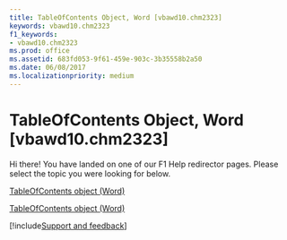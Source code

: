 ```yaml
---
title: TableOfContents Object, Word [vbawd10.chm2323]
keywords: vbawd10.chm2323
f1_keywords:
- vbawd10.chm2323
ms.prod: office
ms.assetid: 683fd053-9f61-459e-903c-3b35558b2a50
ms.date: 06/08/2017
ms.localizationpriority: medium
---
```



# TableOfContents Object, Word [vbawd10.chm2323]

Hi there! You have landed on one of our F1 Help redirector pages. Please select the topic you were looking for below.

[TableOfContents object (Word)](https://msdn.microsoft.com/library/629a03c1-ae97-649d-7ec4-25210b4b9ecd%28Office.15%29.aspx)

[TableOfContents object (Word)](https://msdn.microsoft.com/library/44f3bb54-e8b0-d94d-31ed-b33099e8b048%28Office.15%29.aspx)

[!include[Support and feedback](~/includes/feedback-boilerplate.md)]